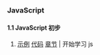 ###  JavaScript

#### 1.1 JavaScript 初步

1. [示例](https://logicwang.github.io/JS/js/1.html)
[代码](https://github.com/logicwang/JS/blob/main/js/1.html)
[章节](https://www.w3school.com.cn/tiy/t.asp?f=eg_js_intro_inner_html) |
开始学习 js

